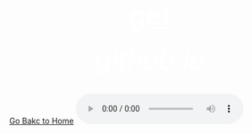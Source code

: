 <html>
 <head>
   <title>wow</title>
 </head>
  <body background="R.jpeg">
     <center><h1><font size="120"><font color="white"><u>get</u></font></font></h1></center>
      <center><h6><font size="10"><font color="white">github.io</font></font></h6></center>
   <a href="https://bulbuwad.github.io/New-WebSite/">Go Bakc to Home</a>
     <audio controls src="Rick Astley - Never Gonna Give You Up (Official Music Video).mp3">
       
  </body>
</html>

